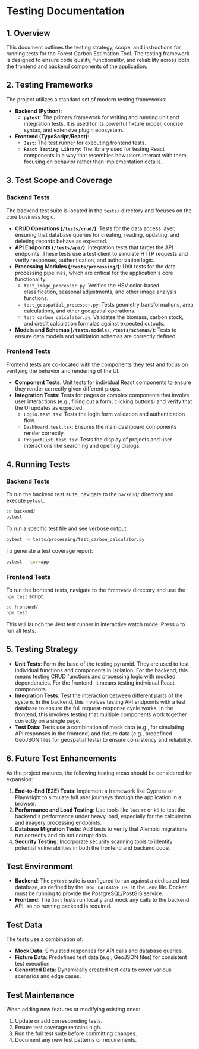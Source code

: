 # Testing Documentation

## 1. Overview

This document outlines the testing strategy, scope, and instructions for running tests for the Forest Carbon Estimation Tool. The testing framework is designed to ensure code quality, functionality, and reliability across both the frontend and backend components of the application.

## 2. Testing Frameworks

The project utilizes a standard set of modern testing frameworks:

-   **Backend (Python)**:
    -   **`pytest`**: The primary framework for writing and running unit and integration tests. It is used for its powerful fixture model, concise syntax, and extensive plugin ecosystem.
-   **Frontend (TypeScript/React)**:
    -   **`Jest`**: The test runner for executing frontend tests.
    -   **`React Testing Library`**: The library used for testing React components in a way that resembles how users interact with them, focusing on behavior rather than implementation details.

## 3. Test Scope and Coverage

### Backend Tests

The backend test suite is located in the `tests/` directory and focuses on the core business logic.

-   **CRUD Operations (`/tests/crud/`)**: Tests for the data access layer, ensuring that database queries for creating, reading, updating, and deleting records behave as expected.
-   **API Endpoints (`/tests/api/`)**: Integration tests that target the API endpoints. These tests use a test client to simulate HTTP requests and verify responses, authentication, and authorization logic.
-   **Processing Modules (`/tests/processing/`)**: Unit tests for the data processing pipelines, which are critical for the application's core functionality:
    -   `test_image_processor.py`: Verifies the HSV color-based classification, seasonal adjustments, and other image analysis functions.
    -   `test_geospatial_processor.py`: Tests geometry transformations, area calculations, and other geospatial operations.
    -   `test_carbon_calculator.py`: Validates the biomass, carbon stock, and credit calculation formulas against expected outputs.
-   **Models and Schemas (`/tests/models/`, `/tests/schemas/`)**: Tests to ensure data models and validation schemas are correctly defined.

### Frontend Tests

Frontend tests are co-located with the components they test and focus on verifying the behavior and rendering of the UI.

-   **Component Tests**: Unit tests for individual React components to ensure they render correctly given different props.
-   **Integration Tests**: Tests for pages or complex components that involve user interactions (e.g., filling out a form, clicking buttons) and verify that the UI updates as expected.
    -   `Login.test.tsx`: Tests the login form validation and authentication flow.
    -   `Dashboard.test.tsx`: Ensures the main dashboard components render correctly.
    -   `ProjectList.test.tsx`: Tests the display of projects and user interactions like searching and opening dialogs.

## 4. Running Tests

### Backend Tests

To run the backend test suite, navigate to the `backend/` directory and execute `pytest`.

```bash
cd backend/
pytest
```

To run a specific test file and see verbose output:

```bash
pytest -v tests/processing/test_carbon_calculator.py
```

To generate a test coverage report:

```bash
pytest --cov=app
```

### Frontend Tests

To run the frontend tests, navigate to the `frontend/` directory and use the `npm test` script.

```bash
cd frontend/
npm test
```

This will launch the Jest test runner in interactive watch mode. Press `a` to run all tests.

## 5. Testing Strategy

-   **Unit Tests**: Form the base of the testing pyramid. They are used to test individual functions and components in isolation. For the backend, this means testing CRUD functions and processing logic with mocked dependencies. For the frontend, it means testing individual React components.
-   **Integration Tests**: Test the interaction between different parts of the system. In the backend, this involves testing API endpoints with a test database to ensure the full request-response cycle works. In the frontend, this involves testing that multiple components work together correctly on a single page.
-   **Test Data**: Tests use a combination of mock data (e.g., for simulating API responses in the frontend) and fixture data (e.g., predefined GeoJSON files for geospatial tests) to ensure consistency and reliability.

## 6. Future Test Enhancements

As the project matures, the following testing areas should be considered for expansion:

1.  **End-to-End (E2E) Tests**: Implement a framework like Cypress or Playwright to simulate full user journeys through the application in a browser.
2.  **Performance and Load Testing**: Use tools like `locust` or `k6` to test the backend's performance under heavy load, especially for the calculation and imagery processing endpoints.
3.  **Database Migration Tests**: Add tests to verify that Alembic migrations run correctly and do not corrupt data.
4.  **Security Testing**: Incorporate security scanning tools to identify potential vulnerabilities in both the frontend and backend code.

## Test Environment

- **Backend**: The `pytest` suite is configured to run against a dedicated test database, as defined by the `TEST_DATABASE_URL` in the `.env` file. Docker must be running to provide the PostgreSQL/PostGIS service.
- **Frontend**: The `Jest` tests run locally and mock any calls to the backend API, so no running backend is required.

## Test Data

The tests use a combination of:

- **Mock Data**: Simulated responses for API calls and database queries.
- **Fixture Data**: Predefined test data (e.g., GeoJSON files) for consistent test execution.
- **Generated Data**: Dynamically created test data to cover various scenarios and edge cases.

## Test Maintenance

When adding new features or modifying existing ones:

1. Update or add corresponding tests.
2. Ensure test coverage remains high.
3. Run the full test suite before committing changes.
4. Document any new test patterns or requirements.
